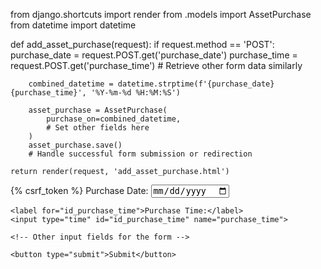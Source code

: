 from django.shortcuts import render
from .models import AssetPurchase
from datetime import datetime

def add_asset_purchase(request):
    if request.method == 'POST':
        purchase_date = request.POST.get('purchase_date')
        purchase_time = request.POST.get('purchase_time')
        # Retrieve other form data similarly
        
        combined_datetime = datetime.strptime(f'{purchase_date} {purchase_time}', '%Y-%m-%d %H:%M:%S')
        
        asset_purchase = AssetPurchase(
            purchase_on=combined_datetime,
            # Set other fields here
        )
        asset_purchase.save()
        # Handle successful form submission or redirection
        
    return render(request, 'add_asset_purchase.html')




<form method="post">
    {% csrf_token %}
    <label for="id_purchase_date">Purchase Date:</label>
    <input type="date" id="id_purchase_date" name="purchase_date">

    <label for="id_purchase_time">Purchase Time:</label>
    <input type="time" id="id_purchase_time" name="purchase_time">
    
    <!-- Other input fields for the form -->
    
    <button type="submit">Submit</button>
</form>
